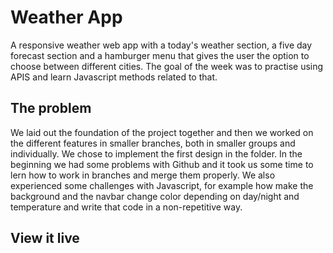 # Weather App

A responsive weather web app with a today's weather section, a five day forecast section and a hamburger menu that gives the user the option to choose between different cities. The goal of the week was to practise using APIS and learn Javascript methods related to that.

## The problem

We laid out the foundation of the project together and then we worked on the different features in smaller branches, both in smaller groups and individually. We chose to implement the first design in the folder. In the beginning we had some problems with Github and it took us some time to lern how to work in branches and merge them properly. We also experienced some challenges with Javascript, for example how make the background and the navbar change color depending on day/night and temperature and write that code in a non-repetitive way.

## View it live
